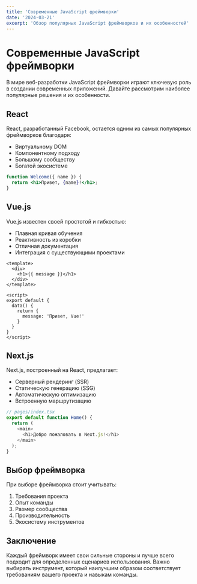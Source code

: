 ```yaml
---
title: 'Современные JavaScript фреймворки'
date: '2024-03-21'
excerpt: 'Обзор популярных JavaScript фреймворков и их особенностей'
---
```


# Современные JavaScript фреймворки

В мире веб-разработки JavaScript фреймворки играют ключевую роль в создании современных приложений. Давайте рассмотрим наиболее популярные решения и их особенности.

## React

React, разработанный Facebook, остается одним из самых популярных фреймворков благодаря:

- Виртуальному DOM
- Компонентному подходу
- Большому сообществу
- Богатой экосистеме

```jsx
function Welcome({ name }) {
  return <h1>Привет, {name}!</h1>;
}
```

## Vue.js

Vue.js известен своей простотой и гибкостью:

- Плавная кривая обучения
- Реактивность из коробки
- Отличная документация
- Интеграция с существующими проектами

```vue
<template>
  <div>
    <h1>{{ message }}</h1>
  </div>
</template>

<script>
export default {
  data() {
    return {
      message: 'Привет, Vue!'
    }
  }
}
</script>
```

## Next.js

Next.js, построенный на React, предлагает:

- Серверный рендеринг (SSR)
- Статическую генерацию (SSG)
- Автоматическую оптимизацию
- Встроенную маршрутизацию

```typescript
// pages/index.tsx
export default function Home() {
  return (
    <main>
      <h1>Добро пожаловать в Next.js!</h1>
    </main>
  );
}
```

## Выбор фреймворка

При выборе фреймворка стоит учитывать:

1. Требования проекта
2. Опыт команды
3. Размер сообщества
4. Производительность
5. Экосистему инструментов

## Заключение

Каждый фреймворк имеет свои сильные стороны и лучше всего подходит для определенных сценариев использования. Важно выбирать инструмент, который наилучшим образом соответствует требованиям вашего проекта и навыкам команды. 